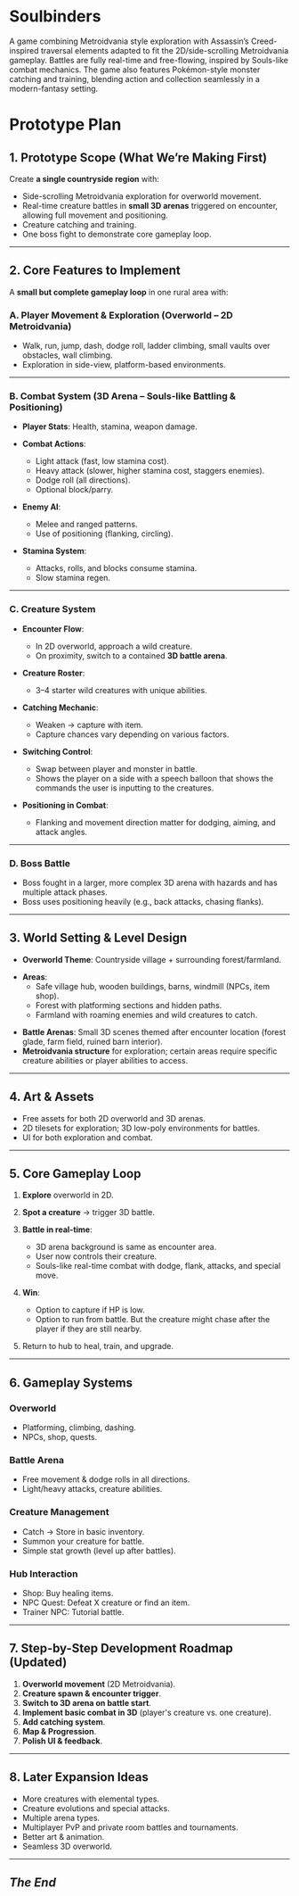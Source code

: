 # Soulbinders

A game combining Metroidvania style exploration with Assassin’s Creed-inspired traversal elements adapted to fit the 2D/side-scrolling Metroidvania gameplay. Battles are fully real-time and free-flowing, inspired by Souls-like combat mechanics. The game also features Pokémon-style monster catching and training, blending action and collection seamlessly in a modern-fantasy setting.

# Prototype Plan

## 1. Prototype Scope (What We’re Making First)

Create **a single countryside region** with:

* Side-scrolling Metroidvania exploration for overworld movement.
* Real-time creature battles in **small 3D arenas** triggered on encounter, allowing full movement and positioning.
* Creature catching and training.
* One boss fight to demonstrate core gameplay loop.

---

## 2. Core Features to Implement

A **small but complete gameplay loop** in one rural area with:

### A. Player Movement & Exploration (Overworld – 2D Metroidvania)

* Walk, run, jump, dash, dodge roll, ladder climbing, small vaults over obstacles, wall climbing.
* Exploration in side-view, platform-based environments.

---

### B. Combat System (3D Arena – Souls-like Battling & Positioning)

* **Player Stats**: Health, stamina, weapon damage.
* **Combat Actions**:

  * Light attack (fast, low stamina cost).
  * Heavy attack (slower, higher stamina cost, staggers enemies).
  * Dodge roll (all directions).
  * Optional block/parry.
* **Enemy AI**:

  * Melee and ranged patterns.
  * Use of positioning (flanking, circling).
* **Stamina System**:

  * Attacks, rolls, and blocks consume stamina.
  * Slow stamina regen.

---

### C. Creature System

* **Encounter Flow**:

  * In 2D overworld, approach a wild creature.
  * On proximity, switch to a contained **3D battle arena**.
* **Creature Roster**:

  * 3–4 starter wild creatures with unique abilities.
* **Catching Mechanic**:

  * Weaken → capture with item.
  * Capture chances vary depending on various factors.
* **Switching Control**:

  * Swap between player and monster in battle.
  * Shows the player on a side with a speech balloon that shows the commands the user is inputting to the creatures.
* **Positioning in Combat**:

  * Flanking and movement direction matter for dodging, aiming, and attack angles.

---

### D. Boss Battle

* Boss fought in a larger, more complex 3D arena with hazards and has multiple attack phases.
* Boss uses positioning heavily (e.g., back attacks, chasing flanks).

---

## 3. World Setting & Level Design

* **Overworld Theme**: Countryside village + surrounding forest/farmland.
- **Areas**:
  - Safe village hub, wooden buildings, barns, windmill (NPCs, item shop).
  - Forest with platforming sections and hidden paths.
  - Farmland with roaming enemies and wild creatures to catch.

* **Battle Arenas**: Small 3D scenes themed after encounter location (forest glade, farm field, ruined barn interior).
* **Metroidvania structure** for exploration; certain areas require specific creature abilities or player abilities to access.

---

## 4. Art & Assets

* Free assets for both 2D overworld and 3D arenas.
* 2D tilesets for exploration; 3D low-poly environments for battles.
* UI for both exploration and combat.

---

## 5. Core Gameplay Loop

1. **Explore** overworld in 2D.
2. **Spot a creature** → trigger 3D battle.
3. **Battle in real-time**:

   * 3D arena background is same as encounter area.
   * User now controls their creature.
   * Souls-like real-time combat with dodge, flank, attacks, and special move.
4. **Win**:

   * Option to capture if HP is low.
   * Option to run from battle. But the creature might chase after the player if they are still nearby.
5. Return to hub to heal, train, and upgrade.

---

## 6. Gameplay Systems

### Overworld

* Platforming, climbing, dashing.
* NPCs, shop, quests.

### Battle Arena

* Free movement & dodge rolls in all directions.
* Light/heavy attacks, creature abilities.

### Creature Management

- Catch → Store in basic inventory.
- Summon your creature for battle.
- Simple stat growth (level up after battles).

### Hub Interaction

- Shop: Buy healing items.
- NPC Quest: Defeat X creature or find an item.
- Trainer NPC: Tutorial battle.

---

## 7. Step-by-Step Development Roadmap (Updated)

1. **Overworld movement** (2D Metroidvania).
2. **Creature spawn & encounter trigger**.
3. **Switch to 3D arena on battle start**.
4. **Implement basic combat in 3D** (player's creature vs. one creature).
5. **Add catching system**.
6. **Map & Progression**.
7. **Polish UI & feedback**.

---

## 8. Later Expansion Ideas

* More creatures with elemental types.
* Creature evolutions and special attacks.
* Multiple arena types.
* Multiplayer PvP and private room battles and tournaments.
* Better art & animation.
* Seamless 3D overworld.

---

## *The End*
